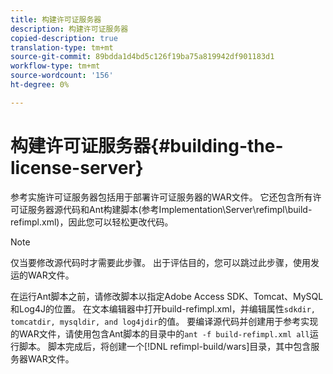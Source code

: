```yaml
---
title: 构建许可证服务器
description: 构建许可证服务器
copied-description: true
translation-type: tm+mt
source-git-commit: 89bdda1d4bd5c126f19ba75a819942df901183d1
workflow-type: tm+mt
source-wordcount: '156'
ht-degree: 0%

---
```



# 构建许可证服务器{#building-the-license-server}

参考实施许可证服务器包括用于部署许可证服务器的WAR文件。 它还包含所有许可证服务器源代码和Ant构建脚本(参考Implementation\Server\refimpl\build-refimpl.xml)，因此您可以轻松更改代码。

>[!NOTE]
>
>仅当要修改源代码时才需要此步骤。 出于评估目的，您可以跳过此步骤，使用发运的WAR文件。

在运行Ant脚本之前，请修改脚本以指定Adobe Access SDK、Tomcat、MySQL和Log4J的位置。 在文本编辑器中打开build-refimpl.xml，并编辑属性`sdkdir, tomcatdir, mysqldir, and log4jdir`的值。 要编译源代码并创建用于参考实现的WAR文件，请使用包含Ant脚本的目录中的`ant -f build-refimpl.xml all`运行脚本。 脚本完成后，将创建一个[!DNL refimpl-build/wars]目录，其中包含服务器WAR文件。
